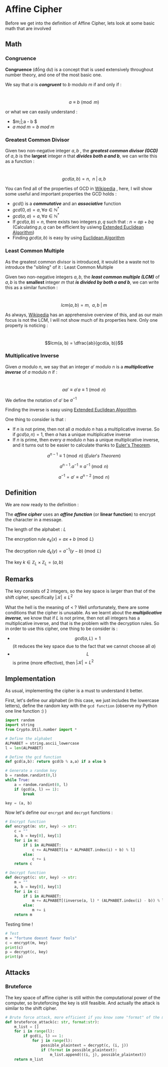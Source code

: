 # Affine Cipher

Before we get into the definition of Affine Cipher, lets look at some basic math that are involved 

## Math

### Congruence

**Congruence** (đồng dư) is a concept that is used extensively throughout number theory, and one of the most basic one.

We say that $a$ is **_congruent_** to $b$ modulo $m$ if and only if : 

​																				$$a \equiv b \pmod m$$

or what we can easily understand :

+ $m\;|\;a - b $
+ $a\;mod\;m = b\;mod\;m$

### Greatest Common Divisor

Given two non-negative integer $a,b$ , the ***greatest common divisor (GCD)*** of $a, b$ is the **largest** integer $n$ that ***divides both a and b***, we can write this as a function :

​																			$$gcd(a, b) = n,\;\;n\;|\;a,b$$

You can find all of the properties of GCD in [Wikipedia](https://en.wikipedia.org/wiki/Greatest_common_divisor) , here, I will show some useful and important properties the GCD holds :

+ $gcd()$ is a ***commutative*** and an ***associative*** function 
+ $gcd(0, a) = a, \forall a \in \mathbb{N^*}$
+ $gcd(a, a) = a, \forall a \in \mathbb{N^*}$
+ If $gcd(a, b) = n$, there exists two integers $p,q$ such that : $n = ap + bq$ (Calculating $p,q$ can be efficient by usiwng [Extended Euclidean Algorithm](https://en.wikipedia.org/wiki/Extended_Euclidean_algorithm))
+ Finding $gcd(a, b)$ is easy by using [Euclidean Algorithm](https://en.wikipedia.org/wiki/Euclidean_algorithm)

### Least Common Multiple

As the greatest common divisor is introduced, it would be a waste not to introduce the "sibling" of it : Least Common Multiple

Given two non-negative integers $a,b$, the ***least common multiple (LCM)*** of $a,b$ is the **smallest** integer $m$ that ***is divided by both a and b***, we can write this as a similar function :

​																			$$lcm(a,b)=m,\;\;a,b\;|\;m$$

As always, [Wikipedia](https://en.wikipedia.org/wiki/Least_common_multiple) has an apprehensive overview of this, and as our main focus is not the LCM, I will not show much of its properties here. Only one property is noticing :

​																			$$lcm(a, b) = \dfrac{ab}{gcd(a, b)}$$

### Multiplicative Inverse


Given $a$ modulo $n$, we say that an integer $a'$ modulo $n$ is a ***multiplicative inverse*** of $a$ modulo $n$ if :

​																			$$aa' \equiv a'a \equiv 1 \pmod n$$

We define the notation of $a'$ be $a^{-1}$

Finding the inverse is easy using [Extended Euclidean Algorithm](https://en.wikipedia.org/wiki/Extended_Euclidean_algorithm).

One thing to consider is that :

+ If $n$ is not prime, then not all $a$ modulo $n$ has a multiplicative inverse. So if $gcd(a, n) = 1$, then $a$ has a unique multiplicative inverse
+ If $n$ is prime, then every $a$ modulo $n$ has a unique multiplicative inverse, and it turns out to be easier to calculate thanks to [Euler's Theorem](https://en.wikipedia.org/wiki/Euler%27s_theorem).

$$a^{n - 1} \equiv 1 \pmod{n}\;(Euler's\;Theorem)$$ 

$$a^{n-1} . a^{-1} \equiv a^{-1} \pmod{n}$$

$$a^{-1} = a' \equiv a^{n-2} \pmod{n}$$

##  Definition

We are now ready to the definition :

The ***affine cipher*** uses an ***affine function*** (or **linear function**) to encrypt the character in a message.

The length of the alphabet : $L$

The encryption rule $e_{k}(x) = ax+b \pmod L$

The decryption rule $d_k(y) = a^{-1}(y - b) \pmod L$

The key $k \in \mathbb{Z}_L \times \mathbb{Z}_L = (a, b)$

## Remarks

The key consists of 2 integers, so the key space is larger than that of the shift cipher, specifically $|\mathscr{K}| \leq L^2$

What the hell is the meaning of $<$ ? Well unfortunately, there are some conditions that the cipher is unusable. As we learnt about the ***multiplicative inverse***, we know that if $L$ is not prime, then not all integers has a multiplicative inverse, and that is the problem with the decryption rules. So in order to use this cipher, one thing to be consider is :

+ $$gcd(a, L) = 1$$ (it reduces the key space due to the fact that we cannot choose all $a$)
+ $$L$$ is prime (more effective), then $|\mathscr{K}| = L^2$

## Implementation

As usual, implementing the cipher is a must to understand it better.

First, let's define our alphabet (in this case, we just includes the lowercase letters), define the random key with the `gcd function` (observe my Python one line function :) )

```Python
import random
import string
from Crypto.Util.number import *

# Define the alphabet
ALPHABET = string.ascii_lowercase
l = len(ALPHABET)

# Define the gcd function
def gcd(a,b): return gcd(b % a,a) if a else b

# Generate a random key
b = random.randint(0,l)
while True:
    a = random.randint(0, l)
    if (gcd(a, l) == 1):
        break

key = (a, b)
```

Now let's define our `encrypt` and `decrypt` functions :

```Python
# Encrypt function
def encrypt(m: str, key) -> str:
    c = ""
    a, b = key[0], key[1]
    for i in m:
        if i in ALPHABET:
            c += ALPHABET[(a * ALPHABET.index(i) + b) % l]
        else:
            c += i
    return c

# Decrypt function
def decrypt(c: str, key) -> str:
    m = ""
    a, b = key[0], key[1]
    for i in c:
        if i in ALPHABET:
            m += ALPHABET[(inverse(a, l) * (ALPHABET.index(i) - b)) % l]
        else:
            m += i
    return m
```

Testing time ! 

```Python
# Test
m = "fortune doesnt favor fools"
c = encrypt(m, key)
print(c)
p = decrypt(c, key)
print(p)
```



## Attacks

### Bruteforce

The key space of affine cipher is still within the computational power of the computer, so bruteforcing the key is still feasible. And actually the attack is similar to the shift cipher.

```Python
# Brute force attack, more efficient if you know some "format" of the message
def bruteforce_attack(c: str, format:str):
    m_list = []
    for i in range(l):
        if gcd(i, l) == 1:
            for j in range(l):
                possible_plaintext = decrypt(c, (i, j))
                if (format in possible_plaintext):
                    m_list.append(((i, j), possible_plaintext))
    return m_list
```

